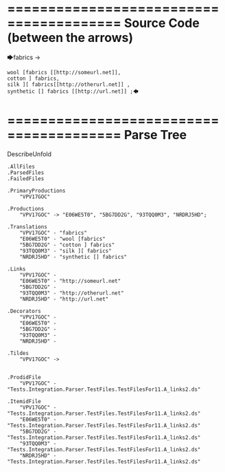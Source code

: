 ========================================
Source Code (between the arrows)
========================================

🡆fabrics ->

	wool [fabrics [[http://someurl.net]],
	cotton ] fabrics,
	silk ][ fabrics[[http://otherurl.net]] ,
	synthetic [] fabrics [[http://url.net]] ;🡄

========================================
Parse Tree
========================================
DescribeUnfold

    .AllFiles
    .ParsedFiles
    .FailedFiles

    .PrimaryProductions
        "VPV17GOC" 

    .Productions
        "VPV17GOC" -> "E06WE5T0", "5BG7DD2G", "93TQQ0M3", "NRDRJ5HD";

    .Translations
        "VPV17GOC" - "fabrics"
        "E06WE5T0" - "wool [fabrics"
        "5BG7DD2G" - "cotton ] fabrics"
        "93TQQ0M3" - "silk ][ fabrics"
        "NRDRJ5HD" - "synthetic [] fabrics"

    .Links
        "VPV17GOC" - 
        "E06WE5T0" - "http://someurl.net"
        "5BG7DD2G" - 
        "93TQQ0M3" - "http://otherurl.net"
        "NRDRJ5HD" - "http://url.net"

    .Decorators
        "VPV17GOC" - 
        "E06WE5T0" - 
        "5BG7DD2G" - 
        "93TQQ0M3" - 
        "NRDRJ5HD" - 

    .Tildes
        "VPV17GOC" -> 


    .ProdidFile
        "VPV17GOC" - "Tests.Integration.Parser.TestFiles.TestFilesFor11.A_links2.ds"

    .ItemidFile
        "VPV17GOC" - "Tests.Integration.Parser.TestFiles.TestFilesFor11.A_links2.ds"
        "E06WE5T0" - "Tests.Integration.Parser.TestFiles.TestFilesFor11.A_links2.ds"
        "5BG7DD2G" - "Tests.Integration.Parser.TestFiles.TestFilesFor11.A_links2.ds"
        "93TQQ0M3" - "Tests.Integration.Parser.TestFiles.TestFilesFor11.A_links2.ds"
        "NRDRJ5HD" - "Tests.Integration.Parser.TestFiles.TestFilesFor11.A_links2.ds"

